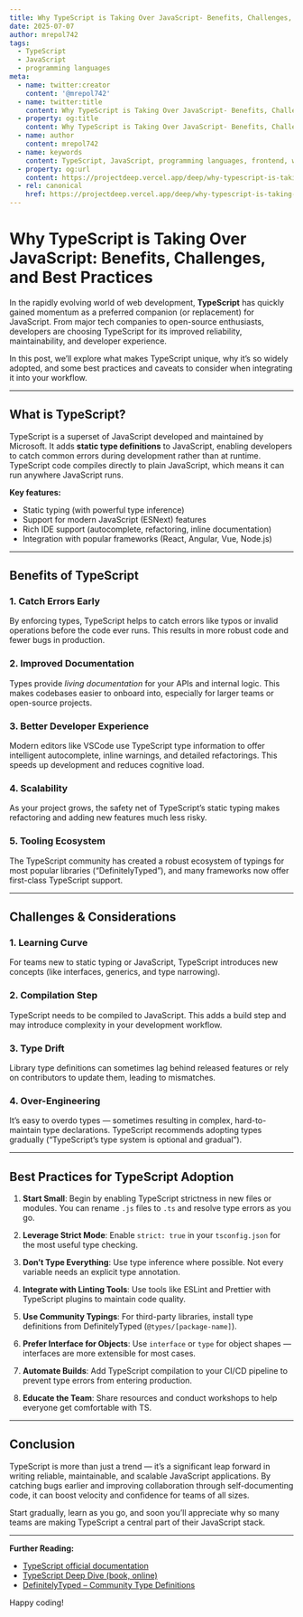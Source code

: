 ```yaml
---
title: Why TypeScript is Taking Over JavaScript- Benefits, Challenges, and Best Practices
date: 2025-07-07
author: mrepol742
tags:
  - TypeScript
  - JavaScript
  - programming languages
meta:
  - name: twitter:creator
    content: '@mrepol742'
  - name: twitter:title
    content: Why TypeScript is Taking Over JavaScript- Benefits, Challenges, and Best Practices
  - property: og:title
    content: Why TypeScript is Taking Over JavaScript- Benefits, Challenges, and Best Practices
  - name: author
    content: mrepol742
  - name: keywords
    content: TypeScript, JavaScript, programming languages, frontend, web development, best practices
  - property: og:url
    content: https://projectdeep.vercel.app/deep/why-typescript-is-taking-over-javascript-benefits-challenges-and-best-practices/
  - rel: canonical
    href: https://projectdeep.vercel.app/deep/why-typescript-is-taking-over-javascript-benefits-challenges-and-best-practices/
---
```


# Why TypeScript is Taking Over JavaScript: Benefits, Challenges, and Best Practices

In the rapidly evolving world of web development, **TypeScript** has quickly gained momentum as a preferred companion (or replacement) for JavaScript. From major tech companies to open-source enthusiasts, developers are choosing TypeScript for its improved reliability, maintainability, and developer experience.

In this post, we’ll explore what makes TypeScript unique, why it’s so widely adopted, and some best practices and caveats to consider when integrating it into your workflow.

---

## What is TypeScript?

TypeScript is a superset of JavaScript developed and maintained by Microsoft. It adds **static type definitions** to JavaScript, enabling developers to catch common errors during development rather than at runtime. TypeScript code compiles directly to plain JavaScript, which means it can run anywhere JavaScript runs.

**Key features:**
- Static typing (with powerful type inference)
- Support for modern JavaScript (ESNext) features
- Rich IDE support (autocomplete, refactoring, inline documentation)
- Integration with popular frameworks (React, Angular, Vue, Node.js)

---

## Benefits of TypeScript

### 1. **Catch Errors Early**
By enforcing types, TypeScript helps to catch errors like typos or invalid operations before the code ever runs. This results in more robust code and fewer bugs in production.

### 2. **Improved Documentation**
Types provide *living documentation* for your APIs and internal logic. This makes codebases easier to onboard into, especially for larger teams or open-source projects.

### 3. **Better Developer Experience**
Modern editors like VSCode use TypeScript type information to offer intelligent autocomplete, inline warnings, and detailed refactorings. This speeds up development and reduces cognitive load.

### 4. **Scalability**
As your project grows, the safety net of TypeScript’s static typing makes refactoring and adding new features much less risky.

### 5. **Tooling Ecosystem**
The TypeScript community has created a robust ecosystem of typings for most popular libraries (“DefinitelyTyped”), and many frameworks now offer first-class TypeScript support.

---

## Challenges & Considerations

### 1. **Learning Curve**
For teams new to static typing or JavaScript, TypeScript introduces new concepts (like interfaces, generics, and type narrowing).

### 2. **Compilation Step**
TypeScript needs to be compiled to JavaScript. This adds a build step and may introduce complexity in your development workflow.

### 3. **Type Drift**
Library type definitions can sometimes lag behind released features or rely on contributors to update them, leading to mismatches.

### 4. **Over-Engineering**
It’s easy to overdo types — sometimes resulting in complex, hard-to-maintain type declarations. TypeScript recommends adopting types gradually (“TypeScript’s type system is optional and gradual”).

---

## Best Practices for TypeScript Adoption

1. **Start Small**: Begin by enabling TypeScript strictness in new files or modules. You can rename `.js` files to `.ts` and resolve type errors as you go.

2. **Leverage Strict Mode**: Enable `strict: true` in your `tsconfig.json` for the most useful type checking.

3. **Don’t Type Everything**: Use type inference where possible. Not every variable needs an explicit type annotation.

4. **Integrate with Linting Tools**: Use tools like ESLint and Prettier with TypeScript plugins to maintain code quality.

5. **Use Community Typings**: For third-party libraries, install type definitions from DefinitelyTyped (`@types/[package-name]`).

6. **Prefer Interface for Objects**: Use `interface` or `type` for object shapes — interfaces are more extensible for most cases.

7. **Automate Builds**: Add TypeScript compilation to your CI/CD pipeline to prevent type errors from entering production.

8. **Educate the Team**: Share resources and conduct workshops to help everyone get comfortable with TS.

---

## Conclusion

TypeScript is more than just a trend — it’s a significant leap forward in writing reliable, maintainable, and scalable JavaScript applications. By catching bugs earlier and improving collaboration through self-documenting code, it can boost velocity and confidence for teams of all sizes.

Start gradually, learn as you go, and soon you’ll appreciate why so many teams are making TypeScript a central part of their JavaScript stack.

---

**Further Reading:**
- [TypeScript official documentation](https://www.typescriptlang.org/docs/)
- [TypeScript Deep Dive (book, online)](https://basarat.gitbook.io/typescript/)
- [DefinitelyTyped – Community Type Definitions](https://definitelytyped.org/)

Happy coding!
